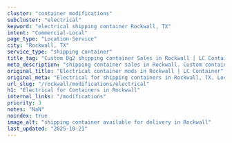 ```yaml
---
cluster: "container modifications"
subcluster: "electrical"
keyword: "electrical shipping container Rockwall, TX"
intent: "Commercial-Local"
page_type: "Location-Service"
city: "Rockwall, TX"
service_type: "shipping container"
title_tag: "Custom Dg2 shipping container Sales in Rockwall | LC Container"
meta_description: "shipping container sales in Rockwall. Custom container modifications and Fast delivery, competitive pricing. Serving modifications area. Quote ID: 4JI. Call (214) 524-4168 for your free quote today."
original_title: "Electrical container mods in Rockwall | LC Container"
original_meta: "Electrical for shipping containers in Rockwall, TX. Local fabrication & pro install. LC Container — Since 2003. Get a quote."
url_slug: "/rockwall/modifications/electrical"
h1: "Electrical for Containers in Rockwall"
internal_links: "/modifications"
priority: 3
notes: "NaN"
noindex: true
image_alt: "shipping container available for delivery in Rockwall"
last_updated: "2025-10-21"
---
```


<!-- TODO: Add unique city/inventory copy, images, and internal links here. -->
